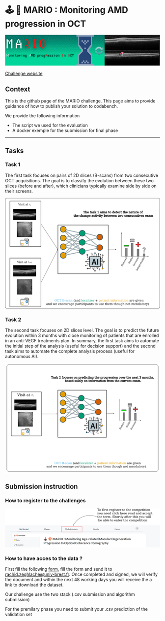 # 🕹️ 🍄 MARIO : Monitoring AMD progression in OCT

![](https://github.com/YouvenZ/MARIO-Challenge-MICCAI-2024/blob/main/images/mario_banner_.png)


[Challenge website](https://mario.grand-challenge.org/Challenge_overview/)

## Context

This is the github page of the MARIO challenge. This page aims to provide guidance of how to publish your solution to codabench.

We provide the following information

- The script we used for the evaluation
- A docker exemple for the submission for final phase 

---


## Tasks

### Task 1 

The first task focuses on pairs of 2D slices (B-scans) from two consecutive OCT acquisitions. The goal is to classify the evolution between these two slices (before and after), which clinicians typically examine side by side on their screens.

![](https://github.com/YouvenZ/MARIO-Challenge-MICCAI-2024/blob/main/images/mario_task_1_gray_bg.png)

### Task 2

The second task focuses on 2D slices level. The goal is to predict the future evolution within 3 months with close monitoring of patients that are enrolled in an anti-VEGF treatments plan. In summary, the first task aims to automate the initial step of the analysis (useful for decision support) and the second task aims to automate the complete analysis process (useful for autonomous AI).

![](https://github.com/YouvenZ/MARIO-Challenge-MICCAI-2024/blob/main/images/mario_task_2_gray_bg.png)


## Submission instruction

### How to register to the challenges

![](https://github.com/YouvenZ/MARIO-Challenge-MICCAI-2024/blob/main/images/tuto_register.png)

### How to have acces to the data ?


First fill the following [form](https://github.com/YouvenZ/MARIO-Challenge-MICCAI-2024/blob/main/MARIO%202024%20Data%20Challenge%20Participation%20Form.pdf), fill the form and send it to rachid.zeghlache@univ-brest.fr. Once completed and signed, we will verify the document and within the next 48 working days you will receive the a link to download the dataset. 


Our challenge use the two stack (.csv submission and algorithm submission)                                                     

For the premilary phase you need to submit your .csv prediction of the validation set



